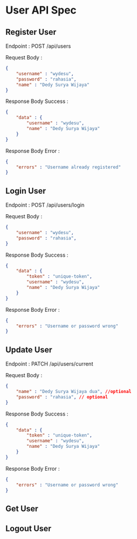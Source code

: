 # User API Spec

## Register User

Endpoint : POST /api/users

Request Body : 

```json
{
    "username" : "wydesu",
    "password" : "rahasia",
    "name" : "Dedy Surya Wijaya"
}
```

Response Body Success : 

```json
{
    "data" : {
        "username" : "wydesu",
        "name" : "Dedy Surya Wijaya"
    }
}
```

Response Body Error :

```json
{
    "errors" : "Username already registered"
}
```

## Login User

Endpoint : POST /api/users/login

Request Body : 

```json
{
    "username" : "wydesu",
    "password" : "rahasia",
}
```

Response Body Success : 

```json
{
    "data" : {
        "token" : "unique-token",
        "username" : "wydesu",
        "name" : "Dedy Surya Wijaya"
    }
}
```

Response Body Error :

```json
{
    "errors" : "Username or password wrong"
}
```

## Update User

Endpoint : PATCH /api/users/current

Request Body : 

```json
{
    "name" : "Dedy Surya Wijaya dua", //optional
    "password" : "rahasia", // optional
}
```

Response Body Success : 

```json
{
    "data" : {
        "token" : "unique-token",
        "username" : "wydesu",
        "name" : "Dedy Surya Wijaya"
    }
}
```

Response Body Error :

```json
{
    "errors" : "Username or password wrong"
}
```

## Get User
## Logout User